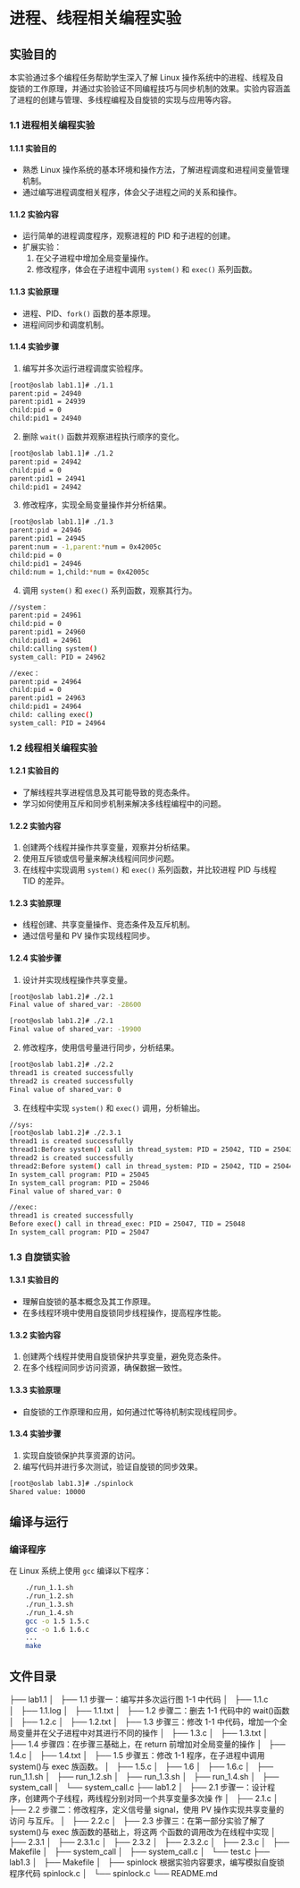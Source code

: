 # 进程、线程相关编程实验

## 实验目的

本实验通过多个编程任务帮助学生深入了解 Linux 操作系统中的进程、线程及自旋锁的工作原理，并通过实验验证不同编程技巧与同步机制的效果。实验内容涵盖了进程的创建与管理、多线程编程及自旋锁的实现与应用等内容。

### 1.1 进程相关编程实验

#### 1.1.1 实验目的

- 熟悉 Linux 操作系统的基本环境和操作方法，了解进程调度和进程间变量管理机制。
- 通过编写进程调度相关程序，体会父子进程之间的关系和操作。

#### 1.1.2 实验内容

- 运行简单的进程调度程序，观察进程的 PID 和子进程的创建。
- 扩展实验：
  1. 在父子进程中增加全局变量操作。
  2. 修改程序，体会在子进程中调用 `system()` 和 `exec()` 系列函数。

#### 1.1.3 实验原理

- 进程、PID、`fork()` 函数的基本原理。
- 进程间同步和调度机制。

#### 1.1.4 实验步骤

1. 编写并多次运行进程调度实验程序。
```bash
[root@oslab lab1.1]# ./1.1
parent:pid = 24940
parent:pid1 = 24939
child:pid = 0
child:pid1 = 24940
```
2. 删除 `wait()` 函数并观察进程执行顺序的变化。
```bash
[root@oslab lab1.1]# ./1.2
parent:pid = 24942
child:pid = 0
parent:pid1 = 24941
child:pid1 = 24942
```
3. 修改程序，实现全局变量操作并分析结果。
```bash
[root@oslab lab1.1]# ./1.3
parent:pid = 24946
parent:pid1 = 24945
parent:num = -1,parent:*num = 0x42005c
child:pid = 0
child:pid1 = 24946
child:num = 1,child:*num = 0x42005c


```
4. 调用 `system()` 和 `exec()` 系列函数，观察其行为。

```bash
//system：
parent:pid = 24961
child:pid = 0
parent:pid1 = 24960
child:pid1 = 24961
child:calling system()
system_call: PID = 24962

//exec：
parent:pid = 24964
child:pid = 0
parent:pid1 = 24963
child:pid1 = 24964
child: calling exec()
system_call: PID = 24964
```


### 1.2 线程相关编程实验

#### 1.2.1 实验目的

- 了解线程共享进程信息及其可能导致的竞态条件。
- 学习如何使用互斥和同步机制来解决多线程编程中的问题。

#### 1.2.2 实验内容

1. 创建两个线程并操作共享变量，观察并分析结果。
2. 使用互斥锁或信号量来解决线程间同步问题。
3. 在线程中实现调用 `system()` 和 `exec()` 系列函数，并比较进程 PID 与线程 TID 的差异。

#### 1.2.3 实验原理

- 线程创建、共享变量操作、竞态条件及互斥机制。
- 通过信号量和 PV 操作实现线程同步。

#### 1.2.4 实验步骤

1. 设计并实现线程操作共享变量。
```bash
[root@oslab lab1.2]# ./2.1
Final value of shared_var: -28600

[root@oslab lab1.2]# ./2.1
Final value of shared_var: -19900
```
2. 修改程序，使用信号量进行同步，分析结果。
```bash
[root@oslab lab1.2]# ./2.2
thread1 is created successfully
thread2 is created successfully
Final value of shared_var: 0
```
3. 在线程中实现 `system()` 和 `exec()` 调用，分析输出。
```bash
//sys:
[root@oslab lab1.2]# ./2.3.1
thread1 is created successfully
thread1:Before system() call in thread_system: PID = 25042, TID = 25043
thread2 is created successfully
thread2:Before system() call in thread_system: PID = 25042, TID = 25044
In system_call program: PID = 25045
In system_call program: PID = 25046
Final value of shared_var: 0

//exec:
thread1 is created successfully
Before exec() call in thread_exec: PID = 25047, TID = 25048
In system_call program: PID = 25047
```
### 1.3 自旋锁实验

#### 1.3.1 实验目的

- 理解自旋锁的基本概念及其工作原理。
- 在多线程环境中使用自旋锁同步线程操作，提高程序性能。

#### 1.3.2 实验内容

1. 创建两个线程并使用自旋锁保护共享变量，避免竞态条件。
2. 在多个线程间同步访问资源，确保数据一致性。

#### 1.3.3 实验原理

- 自旋锁的工作原理和应用，如何通过忙等待机制实现线程同步。

#### 1.3.4 实验步骤

1. 实现自旋锁保护共享资源的访问。
2. 编写代码并进行多次测试，验证自旋锁的同步效果。
```bash
[root@oslab lab1.3]# ./spinlock
Shared value: 10000
```
## 编译与运行

### 编译程序

在 Linux 系统上使用 `gcc` 编译以下程序：

```bash
    ./run_1.1.sh
    ./run_1.2.sh
    ./run_1.3.sh
    ./run_1.4.sh
    gcc -o 1.5 1.5.c
    gcc -o 1.6 1.6.c
    ...
    make
```

## 文件目录

├── lab1.1
│   ├── 1.1  步骤一：编写并多次运行图 1-1 中代码
│   ├── 1.1.c    
│   ├── 1.1.log
│   ├── 1.1.txt
│   ├── 1.2    步骤二：删去 1-1 代码中的 wait()函数
│   ├── 1.2.c
│   ├── 1.2.txt
│   ├── 1.3    步骤三：修改 1-1 中代码，增加一个全局变量并在父子进程中对其进行不同的操作
│   ├── 1.3.c
│   ├── 1.3.txt
│   ├── 1.4    步骤四：在步骤三基础上，在 return 前增加对全局变量的操作
│   ├── 1.4.c
│   ├── 1.4.txt
│   ├── 1.5    步骤五：修改 1-1 程序，在子进程中调用 system()与 exec 族函数。
│   ├── 1.5.c
│   ├── 1.6
│   ├── 1.6.c
│   ├── run_1.1.sh
│   ├── run_1.2.sh
│   ├── run_1.3.sh
│   ├── run_1.4.sh
│   ├── system_call
│   └── system_call.c
├── lab1.2
│   ├── 2.1    步骤一：设计程序，创建两个子线程，两线程分别对同一个共享变量多次操
作
│   ├── 2.1.c
│   ├── 2.2    步骤二：修改程序，定义信号量 signal，使用 PV 操作实现共享变量的访问
与互斥。
│   ├── 2.2.c
│   ├── 2.3    步骤三：在第一部分实验了解了 system()与 exec 族函数的基础上，将这两
个函数的调用改为在线程中实现
│   ├── 2.3.1
│   ├── 2.3.1.c
│   ├── 2.3.2
│   ├── 2.3.2.c
│   ├── 2.3.c
│   ├── Makefile
│   ├── system_call
│   ├── system_call.c
│   └── test.c
├── lab1.3
│   ├── Makefile
│   ├── spinlock    根据实验内容要求，编写模拟自旋锁程序代码 spinlock.c
│   └── spinlock.c
└── README.md

